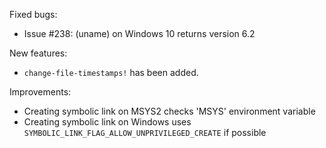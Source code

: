 Fixed bugs:

- Issue #238: (uname) on Windows 10 returns version 6.2

New features:

- `change-file-timestamps!` has been added.

Improvements:

- Creating symbolic link on MSYS2 checks 'MSYS' environment variable
- Creating symbolic link on Windows uses `SYMBOLIC_LINK_FLAG_ALLOW_UNPRIVILEGED_CREATE` if possible